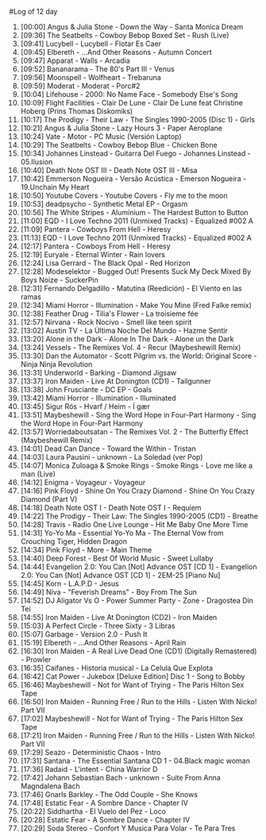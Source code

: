 #Log of 12 day

1. [00:00] Angus & Julia Stone - Down the Way - Santa Monica Dream
1. [09:36] The Seatbelts - Cowboy Bebop Boxed Set - Rush (Live)
1. [09:41] Lucybell - Lucybell - Flotar Es Caer
1. [09:45] Elbereth - ...And Other Reasons - Autumn Concert
1. [09:47] Apparat - Walls - Arcadia
1. [09:52] Bananarama - The 80's Part III - Venus
1. [09:56] Moonspell - Wolfheart - Trebaruna
1. [09:59] Moderat - Moderat - Porc#2
1. [10:04] Lifehouse - 2000: No Name Face - Somebody Else's Song
1. [10:09] Flight Facilities - Clair De Lune - Clair De Lune feat Christine Hoberg (Prins Thomas Diskomiks)
1. [10:17] The Prodigy - Their Law - The Singles 1990-2005 (Disc 1) - Girls
1. [10:21] Angus & Julia Stone - Lazy Hours 3 - Paper Aeroplane
1. [10:24] Vate - Motor - PC Music (Versión Laptop)
1. [10:29] The Seatbelts - Cowboy Bebop Blue - Chicken Bone
1. [10:34] Johannes Linstead - Guitarra Del Fuego - Johannes Linstead - 05.Ilusion
1. [10:40] Death Note OST III - Death Note OST III - Misa
1. [10:42] Emmerson Nogueira - Versão Acústica - Emerson Nogueira - 19.Unchain My Heart
1. [10:50] Youtube Covers - Youtube Covers - Fly me to the moon
1. [10:53] deadpsycho - Synthetic Metal EP - Orgasm
1. [10:56] The White Stripes - Aluminium - The Hardest Button to Button
1. [11:00] EQD - I Love Techno 2011 (Unmixed Tracks) - Equalized #002 A
1. [11:09] Pantera - Cowboys From Hell - Heresy
1. [11:13] EQD - I Love Techno 2011 (Unmixed Tracks) - Equalized #002 A
1. [12:17] Pantera - Cowboys From Hell - Heresy
1. [12:19] Euryale - Eternal Winter - Rain lovers
1. [12:24] Lisa Gerrard - The Black Opal - Red Horizon
1. [12:28] Modeselektor - Bugged Out! Presents Suck My Deck Mixed By Boys Noize - SuckerPin
1. [12:31] Fernando Delgadillo - Matutina (Reedición) - El Viento en las ramas
1. [12:34] Miami Horror - Illumination - Make You Mine (Fred Falke remix)
1. [12:38] Feather Drug - Tilia's Flower - La troisieme fée
1. [12:57] Nirvana - Rock Nocivo - Smell like teen spirit
1. [13:02] Austin TV - La Última Noche Del Mundo - Hazme Sentir
1. [13:20] Alone in the Dark - Alone In The Dark - Alone un the Dark
1. [13:24] Vessels - The Remixes Vol. 4 - Recur (Maybeshewill Remix)
1. [13:30] Dan the Automator - Scott Pilgrim vs. the World: Original Score - Ninja Ninja Revolution
1. [13:31] Underworld - Barking - Diamond Jigsaw
1. [13:37] Iron Maiden - Live At Donington (CD1) - Tailgunner
1. [13:38] John Frusciante - DC EP - Goals
1. [13:42] Miami Horror - Illumination - Illuminated
1. [13:45] Sigur Rós - Hvarf / Heim - Í gær
1. [13:51] Maybeshewill - Sing the Word Hope in Four-Part Harmony - Sing the Word Hope in Four-Part Harmony
1. [13:57] Worriedaboutsatan - The Remixes Vol. 2 - The Butterfly Effect (Maybeshewill Remix)
1. [14:01] Dead Can Dance - Toward the Within - Tristan
1. [14:03] Laura Pausini - unknown - La Soledad (ver Pop)
1. [14:07] Monica Zuloaga & Smoke Rings - Smoke Rings - Love me like a man (Live)
1. [14:12] Enigma - Voyageur - Voyageur
1. [14:16] Pink Floyd - Shine On You Crazy Diamond - Shine On You Crazy Diamond (Part V)
1. [14:18] Death Note OST I - Death Note OST I - Requiem
1. [14:22] The Prodigy - Their Law: The Singles 1990-2005 (CD1) - Breathe
1. [14:28] Travis - Radio One Live Lounge - Hit Me Baby One More Time
1. [14:31] Yo-Yo Ma - Essential Yo-Yo Ma - The Eternal Vow from Crouching Tiger, Hidden Dragon
1. [14:34] Pink Floyd - More - Main Theme
1. [14:40] Deep Forest - Best Of World Music - Sweet Lullaby
1. [14:44] Evangelion 2.0: You Can [Not] Advance OST [CD 1] - Evangelion 2.0: You Can [Not] Advance OST [CD 1] - 2EM-25 [Piano Nu]
1. [14:45] Korn - L.A.P.D - Jesus
1. [14:49] Niva - "Feverish Dreams" - Boy From The Sun
1. [14:52] DJ Aligator Vs O - Power Summer Party - Zone - Dragostea Din Tei
1. [14:55] Iron Maiden - Live At Donington (CD2) - Iron Maiden
1. [15:03] A Perfect Circle - Three Sixty - 3 Libras
1. [15:07] Garbage - Version 2.0 - Push It
1. [15:19] Elbereth - ...And Other Reasons - April Rain
1. [16:30] Iron Maiden - A Real Live Dead One (CD1) (Digitally Remastered) - Prowler
1. [16:35] Caifanes - Historia musical - La Celula Que Explota
1. [16:42] Cat Power - Jukebox [Deluxe Edition] Disc 1 - Song to Bobby
1. [16:46] Maybeshewill - Not for Want of Trying - The Paris Hilton Sex Tape
1. [16:50] Iron Maiden - Running Free / Run to the Hills - Listen With Nicko! Part VII
1. [17:02] Maybeshewill - Not for Want of Trying - The Paris Hilton Sex Tape
1. [17:21] Iron Maiden - Running Free / Run to the Hills - Listen With Nicko! Part VII
1. [17:29] Seazo - Deterministic Chaos - Intro
1. [17:31] Santana - The Essential Santana CD 1 - 04.Black magic woman
1. [17:36] Radaid - L'intent - China Warrior D
1. [17:42] Johann Sebastian Bach - unknown - Suite From Anna Magndalena Bach
1. [17:46] Gnarls Barkley - The Odd Couple - She Knows
1. [17:48] Estatic Fear - A Sombre Dance - Chapter IV
1. [20:22] Siddhartha - El Vuelo del Pez - Loco
1. [20:28] Estatic Fear - A Sombre Dance - Chapter IV
1. [20:29] Soda Stereo - Confort Y Musica Para Volar - Te Para Tres
